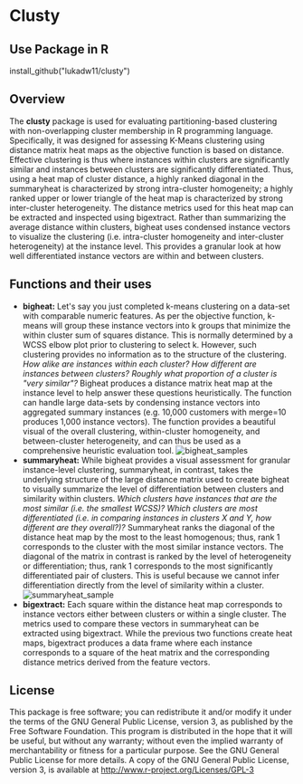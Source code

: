 # Clusty

## Use Package in R
install_github("lukadw11/clusty")

## Overview
The **clusty** package is used for evaluating partitioning-based clustering with non-overlapping cluster membership in R programming language. Specifically, it was designed for assessing K-Means clustering using distance matrix heat maps as the objective function is based on distance. Effective clustering is thus where instances within clusters are significantly similar and instances between clusters are significantly differentiated. Thus, using a heat map of cluster distance, a highly ranked diagonal in the summaryheat is characterized by strong intra-cluster homogeneity; a highly ranked upper or lower triangle of the heat map is characterized by strong inter-cluster heterogeneity. The distance metrics used for this heat map can be extracted and inspected using bigextract. Rather than summarizing the average distance within clusters, bigheat uses condensed instance vectors to visualize the clustering (i.e. intra-cluster homogeneity and inter-cluster heterogeneity) at the instance level. This provides a granular look at how well differentiated instance vectors are within and between clusters. 

## Functions and their uses
- **bigheat:** Let's say you just completed k-means clustering on a data-set with comparable numeric features. As per the objective function, k-means will group these instance vectors into k groups that minimize the within cluster sum of squares distance. This is normally determined by a WCSS elbow plot prior to clustering to select k. However, such clustering provides no information as to the structure of the clustering. *How alike are instances within each cluster? How different are instances between clusters? Roughly what proportion of a cluster is "very similar"?* Bigheat produces a distance matrix heat map at the instance level to help answer these questions heuristically. The function can handle large data-sets by condensing instance vectors into aggregated summary instances (e.g. 10,000 customers with merge=10 produces 1,000 instance vectors). The function provides a beautiful visual of the overall clustering, within-cluster homogeneity, and between-cluster heterogeneity, and can thus be used as a comprehensive heuristic evaluation tool.
![bigheat_samples](https://cloud.githubusercontent.com/assets/16897939/18616774/4db7677e-7db9-11e6-9680-9fabf114ba3f.PNG)
- **summaryheat:** While bigheat provides a visual assessment for granular instance-level clustering, summaryheat, in contrast, takes the underlying structure of the large distance matrix used to create bigheat to visually summarize the level of differentiation between clusters and similarity within clusters. *Which clusters have instances that are the most similar (i.e. the smallest WCSS)? Which clusters are most differentiated (i.e. in comparing instances in clusters X and Y, how different are they overall?)?* Summaryheat ranks the diagonal of the distance heat map by the most to the least homogenous; thus, rank 1 corresponds to the cluster with the most similar instance vectors. The diagonal of the matrix in contrast is ranked by the level of heterogeneity or differentiation; thus, rank 1 corresponds to the most significantly differentiated pair of clusters. This is useful because we cannot infer differentiation directly from the level of similarity within a cluster. 
![summaryheat_sample](https://cloud.githubusercontent.com/assets/16897939/18616789/85abc72e-7db9-11e6-962d-08586f505d3a.png)
- **bigextract:** Each square within the distance heat map corresponds to instance vectors either between clusters or within a single cluster. The metrics used to compare these vectors in summaryheat can be extracted using bigextract. While the previous two functions create heat maps, bigextract produces a data frame where each instance corresponds to a square of the heat matrix and the corresponding distance metrics derived from the feature vectors.

## License
This package is free software; you can redistribute it and/or modify it under the terms of the GNU General Public License, version 3, as published by the Free Software Foundation. This program is distributed in the hope that it will be useful, but without any warranty; without even the implied warranty of merchantability or fitness for a particular purpose. See the GNU General Public License for more details. A copy of the GNU General Public License, version 3, is available at http://www.r-project.org/Licenses/GPL-3
